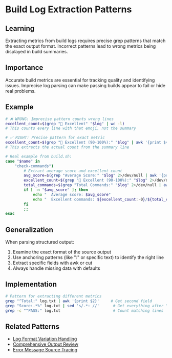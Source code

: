 # Build Log Extraction Patterns

## Learning
Extracting metrics from build logs requires precise grep patterns that match the exact output format. Incorrect patterns lead to wrong metrics being displayed in build summaries.

## Importance
Accurate build metrics are essential for tracking quality and identifying issues. Imprecise log parsing can make passing builds appear to fail or hide real problems.

## Example
```bash
# ❌ WRONG: Imprecise pattern counts wrong lines
excellent_count=$(grep "🌟 Excellent" "$log" | wc -l)
# This counts every line with that emoji, not the summary

# ✅ RIGHT: Precise pattern for exact metric
excellent_count=$(grep "🌟 Excellent (90-100%):" "$log" | awk '{print $4}')
# This extracts the actual count from the summary line

# Real example from build.sh:
case "$name" in
    "check-commands")
        # Extract average score and excellent count
        avg_score=$(grep "Average Score:" "$log" 2>/dev/null | awk '{print $3}')
        excellent_count=$(grep "🌟 Excellent (90-100%):" "$log" 2>/dev/null | awk '{print $4}')
        total_commands=$(grep "Total Commands:" "$log" 2>/dev/null | awk '{print $3}')
        if [ -n "$avg_score" ]; then
            echo "  Average score: $avg_score"
            echo "  Excellent commands: ${excellent_count:-0}/${total_commands:-26}"
        fi
        ;;
esac
```

## Generalization
When parsing structured output:
1. Examine the exact format of the source output
2. Use anchoring patterns (like ":" or specific text) to identify the right line
3. Extract specific fields with awk or cut
4. Always handle missing data with defaults

## Implementation
```bash
# Pattern for extracting different metrics
grep "^Total:" log.txt | awk '{print $2}'     # Get second field
grep "Score:.*%" log.txt | sed 's/.*: //'      # Get everything after ": "
grep -c "^PASS:" log.txt                       # Count matching lines
```

## Related Patterns
- [Log Format Variation Handling](log-format-variation-handling.md)
- [Comprehensive Output Review](comprehensive-output-review.md)
- [Error Message Source Tracing](error-message-source-tracing.md)